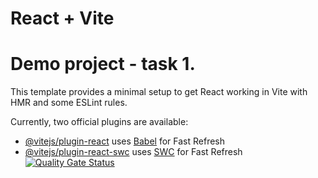 # React + Vite

# Demo project - task 1.

This template provides a minimal setup to get React working in Vite with HMR and some ESLint rules.

Currently, two official plugins are available:

- [@vitejs/plugin-react](https://github.com/vitejs/vite-plugin-react/blob/main/packages/plugin-react/README.md) uses [Babel](https://babeljs.io/) for Fast Refresh
- [@vitejs/plugin-react-swc](https://github.com/vitejs/vite-plugin-react-swc) uses [SWC](https://swc.rs/) for Fast Refresh
[![Quality Gate Status](https://sonarcloud.io/api/project_badges/measure?project=nahusenayElias_react_demo&metric=alert_status)](https://sonarcloud.io/summary/new_code?id=nahusenayElias_react_demo)
